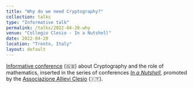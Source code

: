 ```yaml
---
title: "Why do we need Cryptography?"
collection: talks
type: "Informative talk"
permalink: /talks/2022-04-20-why
venue: "Collegio Clesio - In a Nutshell"
date: 2022-04-20
location: "Trento, Italy"
layout: default
---
```


<a href="https://giacomoborin.github.io/files/master/why_do_we_need_crypto.pdf">Informative conference</a> (🇬🇧) about Cryptography and the role of mathematics, inserted in the series of conferences <a href="https://www.linkedin.com/feed/update/urn:li:activity:6906563967695630336/">*In a Nutshell*</a>, promoted by the <a href="https://www.linkedin.com/school/allievi-collegio-bernardo-clesio/"> Associazione Allievi Clesio</a> (🇮🇹).
